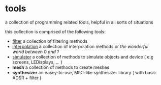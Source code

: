 # tools

a collection of programming related tools, helpful in all sorts of situations

this collection is comprised of the following tools:

* [filter](http://dm-hb.de/p5libfil) a collection of filtering methods
* [interpolation](http://dm-hb.de/p5libint) a collection of interpolation methods or *the wonderful world between 0 and 1*
* [simulator](http://dm-hb.de/p5libsim) a collection of methods to simulate objects and device ( e.g screens, LEDisplays, ... )
* **mesh** a collection of methods to create meshes
* **synthesizer** an easey-to-use, MIDI-like synthesizer library ( with basic ADSR + filter )

